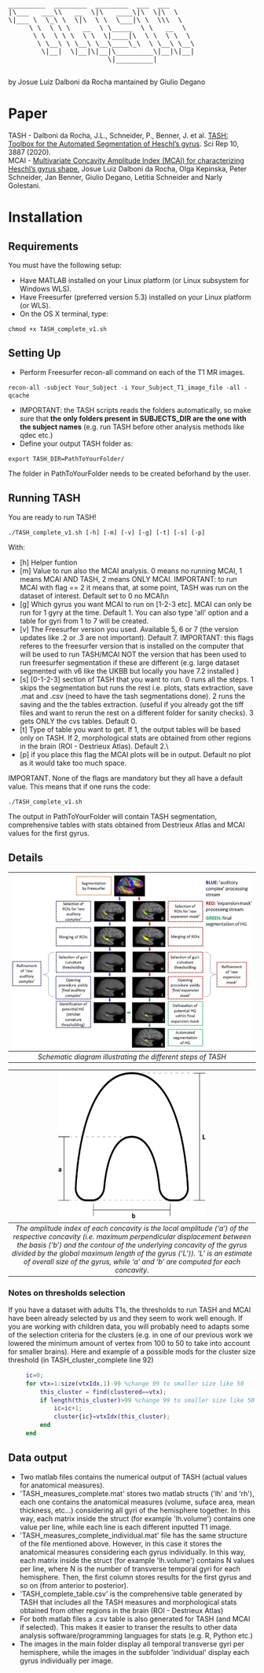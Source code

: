 <pre>
_________  ________  ________  ___  ___     
|\___   ___\\   __  \|\   ____\|\  \|\  \    
\|___ \  \_\ \  \|\  \ \  \___|\ \  \\\  \   
     \ \  \ \ \   __  \ \_____  \ \   __  \  
      \ \  \ \ \  \ \  \|____|\  \ \  \ \  \ 
       \ \__\ \ \__\ \__\____\_\  \ \__\ \__\
        \|__|  \|__|\|__|\_________\|__|\|__|
                        \|_________|         
                                             
</pre>               

by Josue Luiz Dalboni da Rocha
mantained by Giulio Degano

# Paper
TASH - Dalboni da Rocha, J.L., Schneider, P., Benner, J. et al. [TASH: Toolbox for the Automated Segmentation of Heschl’s gyrus](https://www.nature.com/articles/s41598-020-60609-y). Sci Rep 10, 3887 (2020).\
MCAI - [Multivariate Concavity Amplitude Index (MCAI) for characterizing Heschl’s gyrus shape.](https://www.sciencedirect.com/science/article/pii/S1053811923001982) Josue Luiz Dalboni da Rocha, Olga Kepinska, Peter Schneider, Jan Benner, Giulio Degano, Letitia Schneider and Narly Golestani.

# Installation

## Requirements
You must have the following setup:
* Have MATLAB installed on your Linux platform (or Linux subsystem for Windows WLS).
* Have Freesurfer (preferred version 5.3) installed on your Linux platform (or WLS).
* On the OS X terminal, type:
```batchfile
chmod +x TASH_complete_v1.sh
```

## Setting Up
* Perform Freesurfer recon-all command on each of the T1 MR images.
```batchfile
recon-all -subject Your_Subject -i Your_Subject_T1_image_file -all -qcache
```
* IMPORTANT: the TASH scripts reads the folders automatically, so make sure that **the only folders present in SUBJECTS_DIR are the one with the subject names** (e.g. run TASH before other analysis methods like qdec etc.)
*	Define your output TASH folder as:
```batchfile
export TASH_DIR=PathToYourFolder/
```
The folder in PathToYourFolder needs to be created beforhand by the user.

## Running TASH
You are ready to run TASH!

```batchfile
./TASH_complete_v1.sh [-h] [-m] [-v] [-g] [-t] [-s] [-p]
```
With:
* [h] Helper funtion
* [m] Value to run also the MCAI analysis. 0 means no running MCAI, 1 means MCAI AND TASH, 2 means ONLY MCAI. IMPORTANT: to run MCAI with flag == 2 it means that, at some point, TASH was run on the dataset of interest.  Default set to 0 no MCAI\n
* [g] Which gyrus you want MCAI to run on [1-2-3 etc]. MCAI can only be run for 1 gyry at the time. Default 1. You can also type 'all' option and a table for gyri from 1 to 7 will be created.
* [v] The Freesurfer version you used. Available 5, 6 or 7 (the version updates like .2 or .3 are not important). Default 7. IMPORTANT: this flags referes to the freesurfer version that is installed on the computer that will be used to run TASH/MCAI NOT the version that has been used to run freesurfer segmentation if these are different (e.g. large dataset segmented with v6 like the UKBB but locally you have 7.2 installed ) 
* [s] [0-1-2-3] section of TASH that you want to run. 0 runs all the steps. 1 skips the segmentation but runs the rest i.e. plots, stats extraction, save .mat and .csv (need to have the tash segmentations done). 2 runs the saving and the the tables extraction. (useful if you already got the tiff files and want to rerun the rest on a different folder for sanity checks).  3 gets ONLY the cvs tables. Default 0.
* [t] Type of table you want to get. If 1, the output tables will be based only on TASH. If 2, morphological stats are obtained from other regions in the brain (ROI - Destrieux Atlas). Default 2.\
* [p] if you place this flag the MCAI plots will be in output. Default no plot as it would take too much space.

IMPORTANT. None of the flags are mandatory but they all have a default value. This means that if one runs the code:
```batchfile
./TASH_complete_v1.sh
```
The output in PathToYourFolder will contain TASH segmentation, comprehensive tables with stats obtained from Destrieux Atlas and MCAI values for the first gyrus.

## Details

| ![TASH.jpg](https://github.com/golestaniBBLab/TASH/blob/main/images/Github_Figure_TASH.png) | 
|:--:| 
| *Schematic diagram illustrating the different steps of TASH* |

<!--- | ![MCAI.jpg](https://github.com/golestaniBBLab/TASH/blob/main/images/Github_figure_MCAI.png) | --->
| <img src="https://github.com/golestaniBBLab/TASH/blob/main/images/Github_figure_MCAI.png" width="300" height="300"> |
|:--:| 
| *The amplitude index of each concavity is the local amplitude (‘a’) of the respective concavity (i.e. maximum perpendicular displacement between the basis (‘b’) and the contour of the underlying concavity of the gyrus divided by the global maximum length of the gyrus (‘L’)). ‘L’ is an estimate of overall size of the gyrus, while ‘a’ and ‘b’ are computed for each concavity.* |

### Notes on thresholds selection
If you have a dataset with adults T1s, the thresholds to run TASH and MCAI have been already selected by us and they seem to work well enough. If you are working with children data, you will probably need to adapts some of the selection criteria for the clusters (e.g. in one of our previous work we lowered the minimum amount of vertex from 100 to 50 to take into account for smaller brains).
Here and example of a possible mods for the cluster size threshold (in TASH_cluster_complete line 92)
```Matlab
     ic=0;
     for vtx=1:size(vtxIdx,1)-99 %change 99 to smaller size like 50
         this_cluster = find(clustered==vtx);
         if length(this_cluster)>99 %change 99 to smaller size like 50
             ic=ic+1;
             cluster{ic}=vtxIdx(this_cluster);
         end
     end
```
## Data output
*	Two matlab files contains the numerical output of TASH (actual values for anatomical measures).
*	 'TASH_measures_complete.mat' stores two matlab structs ('lh' and 'rh'), each one contains the anatomical measures (volume, suface area, mean thickness, etc...) considering all gyri of the hemisphere together. In this way, each matrix inside the struct (for example 'lh.volume') contains one value per line, while each line is each different inputted T1 image.
*	'TASH_measures_complete_individual.mat' file has the same structure of the file mentioned above. However, in this case it stores the anatomical measures considering each gyrus individually. In this way, each matrix inside the struct (for example 'lh.volume') contains N values per line, where N is the number of transverse temporal gyri for each hemisphere. Then, the first column stores results for the first gyrus and so on (from anterior to posterior).
*	'TASH_complete_table.csv' is the comprehensive table generated by TASH that includes all the TASH measures and morphological stats obtained from other regions in the brain (ROI - Destrieux Atlas)
*	For both matlab files a .csv table is also generated for TASH (and MCAI if selected). This makes it easier to transer the results to other data analysis software/programming languages for stats (e.g. R, Python etc.)
*	The images in the main folder display all temporal transverse gyri per hemisphere, while the images in the subfolder 'individual' display each gyrus individually per image.

